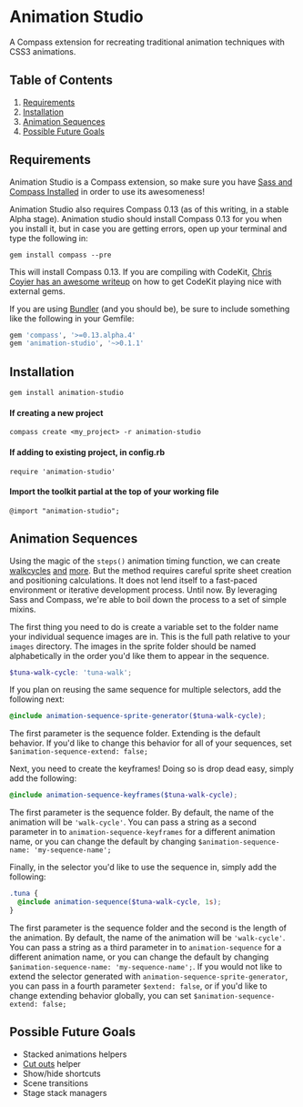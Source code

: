 Animation Studio
================

A Compass extension for recreating traditional animation techniques with CSS3 animations.

## Table of Contents

1. [Requirements](#requirements)
2. [Installation](#installation)
3. [Animation Sequences](#animation-sequences)
4. [Possible Future Goals](#possible-future-goals)

## Requirements

Animation Studio is a Compass extension, so make sure you have [Sass and Compass Installed](http://compass-style.org/install/) in order to use its awesomeness!

Animation Studio also requires Compass 0.13 (as of this writing, in a stable Alpha stage). Animation studio should install Compass 0.13 for you when you install it, but in case you are getting errors, open up your terminal and type the following in:

`gem install compass --pre`

This will install Compass 0.13. If you are compiling with CodeKit, [Chris Coyier has an awesome writeup](http://css-tricks.com/media-queries-sass-3-2-and-codekit/) on how to get CodeKit playing nice with external gems.

If you are using [Bundler](http://bundler.io/) (and you should be), be sure to include something like the following in your Gemfile:

```ruby
gem 'compass', '>=0.13.alpha.4'
gem 'animation-studio', '~>0.1.1'
```

## Installation

`gem install animation-studio`

#### If creating a new project
`compass create <my_project> -r animation-studio`

#### If adding to existing project, in config.rb
`require 'animation-studio'`

#### Import the toolkit partial at the top of your working file
`@import "animation-studio";`

## Animation Sequences
Using the magic of the `steps()` animation timing function, we can create [walkcycles](http://codepen.io/rachelnabors/pen/bpAJH) [and](http://codepen.io/rachelnabors/full/rCost) [more](http://lessconf.lesseverything.com/index_old.html). But the method requires careful sprite sheet creation and positioning calculations. It does not lend itself to a fast-paced environment or iterative development process. Until now. By leveraging Sass and Compass, we're able to boil down the process to a set of simple mixins.

The first thing you need to do is create a variable set to the folder name your individual sequence images are in. This is the full path relative to your `images` directory. The images in the sprite folder should be named alphabetically in the order you'd like them to appear in the sequence.

```scss
$tuna-walk-cycle: 'tuna-walk';
```

If you plan on reusing the same sequence for multiple selectors, add the following next:

```scss
@include animation-sequence-sprite-generator($tuna-walk-cycle);
```

The first parameter is the sequence folder. Extending is the default behavior. If you'd like to change this behavior for all of your sequences, set `$animation-sequence-extend: false;`

Next, you need to create the keyframes! Doing so is drop dead easy, simply add the following:

```scss
@include animation-sequence-keyframes($tuna-walk-cycle);
```

The first parameter is the sequence folder. By default, the name of the animation will be `'walk-cycle'`. You can pass a string as a second parameter in to `animation-sequence-keyframes` for a different animation name, or you can change the default by changing `$animation-sequence-name: 'my-sequence-name';`

Finally, in the selector you'd like to use the sequence in, simply add the following:

```scss
.tuna {
  @include animation-sequence($tuna-walk-cycle, 1s);
}
```

The first parameter is the sequence folder and the second is the length of the animation. By default, the name of the animation will be `'walk-cycle'`. You can pass a string as a third parameter in to `animation-sequence` for a different animation name, or you can change the default by changing `$animation-sequence-name: 'my-sequence-name';`. If you would not like to extend the selector generated with `animation-sequence-sprite-generator`, you can pass in a fourth parameter `$extend: false`, or if you'd like to change extending behavior globally, you can set `$animation-sequence-extend: false;`


## Possible Future Goals

* Stacked animations helpers
* [Cut outs](http://codepen.io/rachelnabors/pen/kEeBl) helper
* Show/hide shortcuts
* Scene transitions
* Stage stack managers
